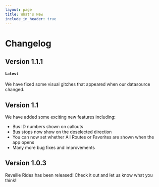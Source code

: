 ```yaml
---
layout: page
title: What's New
include_in_header: true
---
```



# Changelog

## **Version 1.1.1**
#### `Latest`

We have fixed some visual gitches that appeared when our datasource changed.

## **Version 1.1**

We have added some exciting new features including:
- Bus ID numbers shown on callouts
- Bus stops now show on the deselected direction
- You can now set whether All Routes or Favorites are shown when the app opens
- Many more bug fixes and improvements

## **Version 1.0.3**
Reveille Rides has been released! Check it out and let us know what you think!